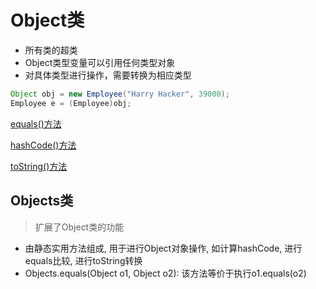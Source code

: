 # Object类

- 所有类的超类
- Object类型变量可以引用任何类型对象
- 对具体类型进行操作，需要转换为相应类型

```java
Object obj = new Employee("Harry Hacker", 39000);
Employee e = (Employee)obj;
```

[equals()方法](Java_Object_Class_Equals_Method.md)

[hashCode()方法](Java_Object_Class_HashCode_Method.md)

[toString()方法](Java_Object_Class_ToString_Method.md)

## Objects类

> 扩展了Object类的功能

- 由静态实用方法组成, 用于进行Object对象操作, 如计算hashCode, 进行equals比较, 进行toString转换
- Objects.equals(Object o1, Object o2): 该方法等价于执行o1.equals(o2)